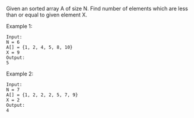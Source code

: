 Given an sorted array A of size N. Find number of elements which are less than or equal to given element X.

 

Example 1:
```
Input:
N = 6
A[] = {1, 2, 4, 5, 8, 10}
X = 9
Output:
5
```

Example 2:
```
Input:
N = 7
A[] = {1, 2, 2, 2, 5, 7, 9}
X = 2
Output:
4
```

